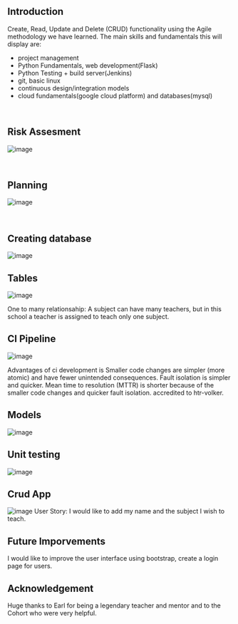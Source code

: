 ## **Introduction**
Create, Read, Update and Delete (CRUD) functionality using the Agile methodology we have learned. 
The main skills and fundamentals this will display are:
* project management 
* Python Fundamentals, web development(Flask)
* Python Testing + build server(Jenkins)
* git, basic linux
* continuous design/integration models
* cloud fundamentals(google cloud platform) and databases(mysql)


<br />

## Risk Assesment
![image](https://user-images.githubusercontent.com/81734188/163963316-515b8ca1-361e-4109-b79c-1a5cb6fb8e3e.png)

<br />


## Planning
![image](https://user-images.githubusercontent.com/81734188/163952616-43e9d717-bb5b-4957-affb-d67089792bf1.png)

<br />

## Creating database
![image](https://user-images.githubusercontent.com/81734188/163953369-26063e8a-f0ad-47dd-b52c-84369a12919e.png)

## Tables
![image](https://user-images.githubusercontent.com/81734188/163952755-2d5707fc-fad2-47f3-a18c-b61ada823649.png)

One to many relationsahip: A subject can have many teachers, but in this school a teacher is assigned to teach only one subject.

## CI Pipeline
![image](https://user-images.githubusercontent.com/81734188/163965020-3d6c9311-4dd5-4435-adaa-6d1c220e6d83.png)

Advantages of ci development is Smaller code changes are simpler (more atomic) and have fewer unintended consequences.
Fault isolation is simpler and quicker.
Mean time to resolution (MTTR) is shorter because of the smaller code changes and quicker fault isolation.
accredited to htr-volker. 

## Models
![image](https://user-images.githubusercontent.com/81734188/163953040-50d477d8-39a0-40f9-bb0b-2876c7839cc1.png)

## Unit testing 
![image](https://user-images.githubusercontent.com/81734188/163953215-272fe3d0-0934-4f67-bbea-962ba84bcd76.png)


## Crud App
![image](https://user-images.githubusercontent.com/81734188/163953492-7c3b7048-502a-4c93-8599-0544dc230887.png)
User Story: I would like to add my name and the subject I wish to teach.

## Future Imporvements
I would like to improve the user interface using bootstrap, create a login page for users. 


## Acknowledgement
Huge thanks to Earl for being a legendary teacher and mentor
and to the Cohort who were very helpful.
